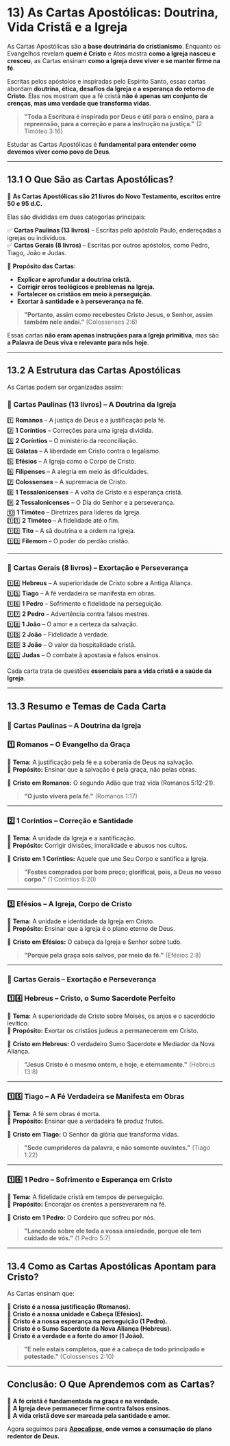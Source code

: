 # **13) As Cartas Apostólicas: Doutrina, Vida Cristã e a Igreja**  

As Cartas Apostólicas são **a base doutrinária do cristianismo**. Enquanto os Evangelhos revelam **quem é Cristo** e Atos mostra **como a Igreja nasceu e cresceu**, as Cartas ensinam **como a Igreja deve viver e se manter firme na fé**.  

Escritas pelos apóstolos e inspiradas pelo Espírito Santo, essas cartas abordam **doutrina, ética, desafios da Igreja e a esperança do retorno de Cristo**. Elas nos mostram que a fé cristã **não é apenas um conjunto de crenças, mas uma verdade que transforma vidas**.  

> **"Toda a Escritura é inspirada por Deus e útil para o ensino, para a repreensão, para a correção e para a instrução na justiça."** (2 Timóteo 3:16)  

Estudar as Cartas Apostólicas é **fundamental para entender como devemos viver como povo de Deus**.  

---

## **13.1 O Que São as Cartas Apostólicas?**  

📜 **As Cartas Apostólicas são 21 livros do Novo Testamento, escritos entre 50 e 95 d.C.**  

Elas são divididas em duas categorias principais:  

✅ **Cartas Paulinas (13 livros)** – Escritas pelo apóstolo Paulo, endereçadas a igrejas ou indivíduos.  
✅ **Cartas Gerais (8 livros)** – Escritas por outros apóstolos, como Pedro, Tiago, João e Judas.  

📖 **Propósito das Cartas:**  
- **Explicar e aprofundar a doutrina cristã.**  
- **Corrigir erros teológicos e problemas na Igreja.**  
- **Fortalecer os cristãos em meio à perseguição.**  
- **Exortar à santidade e à perseverança na fé.**  

> **"Portanto, assim como recebestes Cristo Jesus, o Senhor, assim também nele andai."** (Colossenses 2:6)  

Essas cartas **não eram apenas instruções para a Igreja primitiva**, mas são **a Palavra de Deus viva e relevante para nós hoje**.  

---

## **13.2 A Estrutura das Cartas Apostólicas**  

As Cartas podem ser organizadas assim:  

### **📖 Cartas Paulinas (13 livros) – A Doutrina da Igreja**  
1️⃣ **Romanos** – A justiça de Deus e a justificação pela fé.  
2️⃣ **1 Coríntios** – Correções para uma igreja dividida.  
3️⃣ **2 Coríntios** – O ministério da reconciliação.  
4️⃣ **Gálatas** – A liberdade em Cristo contra o legalismo.  
5️⃣ **Efésios** – A Igreja como o Corpo de Cristo.  
6️⃣ **Filipenses** – A alegria em meio às dificuldades.  
7️⃣ **Colossenses** – A supremacia de Cristo.  
8️⃣ **1 Tessalonicenses** – A volta de Cristo e a esperança cristã.  
9️⃣ **2 Tessalonicenses** – O Dia do Senhor e a perseverança.  
🔟 **1 Timóteo** – Diretrizes para líderes da Igreja.  
1️⃣1️⃣ **2 Timóteo** – A fidelidade até o fim.  
1️⃣2️⃣ **Tito** – A sã doutrina e a ordem na Igreja.  
1️⃣3️⃣ **Filemom** – O poder do perdão cristão.  

---

### **📖 Cartas Gerais (8 livros) – Exortação e Perseverança**  
1️⃣4️⃣ **Hebreus** – A superioridade de Cristo sobre a Antiga Aliança.  
1️⃣5️⃣ **Tiago** – A fé verdadeira se manifesta em obras.  
1️⃣6️⃣ **1 Pedro** – Sofrimento e fidelidade na perseguição.  
1️⃣7️⃣ **2 Pedro** – Advertência contra falsos mestres.  
1️⃣8️⃣ **1 João** – O amor e a certeza da salvação.  
1️⃣9️⃣ **2 João** – Fidelidade à verdade.  
2️⃣0️⃣ **3 João** – O valor da hospitalidade cristã.  
2️⃣1️⃣ **Judas** – O combate à apostasia e falsos ensinos.  

Cada carta trata de questões **essenciais para a vida cristã e a saúde da Igreja**.  

---

## **13.3 Resumo e Temas de Cada Carta**  

### **📖 Cartas Paulinas – A Doutrina da Igreja**  

### **1️⃣ Romanos – O Evangelho da Graça**  
📖 **Tema:** A justificação pela fé e a soberania de Deus na salvação.  
📖 **Propósito:** Ensinar que a salvação é pela graça, não pelas obras.  

🔹 **Cristo em Romanos:** O segundo Adão que traz vida (Romanos 5:12-21).  

> **"O justo viverá pela fé."** (Romanos 1:17)  

---

### **2️⃣ 1 Coríntios – Correção e Santidade**  
📖 **Tema:** A unidade da Igreja e a santificação.  
📖 **Propósito:** Corrigir divisões, imoralidade e abusos nos cultos.  

🔹 **Cristo em 1 Coríntios:** Aquele que une Seu Corpo e santifica a Igreja.  

> **"Fostes comprados por bom preço; glorificai, pois, a Deus no vosso corpo."** (1 Coríntios 6:20)  

---

### **3️⃣ Efésios – A Igreja, Corpo de Cristo**  
📖 **Tema:** A unidade e identidade da Igreja em Cristo.  
📖 **Propósito:** Ensinar que a Igreja é o plano eterno de Deus.  

🔹 **Cristo em Efésios:** O cabeça da Igreja e Senhor sobre tudo.  

> **"Porque pela graça sois salvos, por meio da fé."** (Efésios 2:8)  

---

### **📖 Cartas Gerais – Exortação e Perseverança**  

### **1️⃣4️⃣ Hebreus – Cristo, o Sumo Sacerdote Perfeito**  
📖 **Tema:** A superioridade de Cristo sobre Moisés, os anjos e o sacerdócio levítico.  
📖 **Propósito:** Exortar os cristãos judeus a permanecerem em Cristo.  

🔹 **Cristo em Hebreus:** O verdadeiro Sumo Sacerdote e Mediador da Nova Aliança.  

> **"Jesus Cristo é o mesmo ontem, e hoje, e eternamente."** (Hebreus 13:8)  

---

### **1️⃣5️⃣ Tiago – A Fé Verdadeira se Manifesta em Obras**  
📖 **Tema:** A fé sem obras é morta.  
📖 **Propósito:** Ensinar que a verdadeira fé produz frutos.  

🔹 **Cristo em Tiago:** O Senhor da glória que transforma vidas.  

> **"Sede cumpridores da palavra, e não somente ouvintes."** (Tiago 1:22)  

---

### **1️⃣6️⃣ 1 Pedro – Sofrimento e Esperança em Cristo**  
📖 **Tema:** A fidelidade cristã em tempos de perseguição.  
📖 **Propósito:** Encorajar os crentes a perseverarem na fé.  

🔹 **Cristo em 1 Pedro:** O Cordeiro que sofreu por nós.  

> **"Lançando sobre ele toda a vossa ansiedade, porque ele tem cuidado de vós."** (1 Pedro 5:7)  

---

## **13.4 Como as Cartas Apostólicas Apontam para Cristo?**  

As Cartas ensinam que:  

🔹 **Cristo é a nossa justificação (Romanos).**  
🔹 **Cristo é a nossa unidade e Cabeça (Efésios).**  
🔹 **Cristo é a nossa esperança na perseguição (1 Pedro).**  
🔹 **Cristo é o Sumo Sacerdote da Nova Aliança (Hebreus).**  
🔹 **Cristo é a verdade e a fonte do amor (1 João).**  

> **"E nele estais completos, que é a cabeça de todo principado e potestade."** (Colossenses 2:10)  

---

## **Conclusão: O Que Aprendemos com as Cartas?**  

📖 **A fé cristã é fundamentada na graça e na verdade.**  
📖 **A Igreja deve permanecer firme contra falsos ensinos.**  
📖 **A vida cristã deve ser marcada pela santidade e amor.**  

Agora seguimos para **[Apocalipse](apocalipse.md), onde vemos a consumação do plano redentor de Deus.**  

